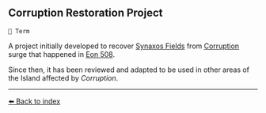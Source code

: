 ## Corruption Restoration Project

`📑 Term`

A project initially developed to recover [Synaxos Fields](https://zeithalt.github.io/r/synaxos_fields.html) from [Corruption](https://zeithalt.github.io/r/corruption.html) surge that happened in [Eon 508](https://zeithalt.github.io/t/#eon0508).

Since then, it has been reviewed and adapted to be used in other areas of the Island affected by _Corruption_.


----------
[⬅️ Back to index](/index.md#2390_s)